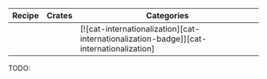 | Recipe | Crates | Categories |
|--------|--------|------------|
|  |  | [![cat-internationalization][cat-internationalization-badge]][cat-internationalization] |
<div class="hidden">
TODO:
</div>
